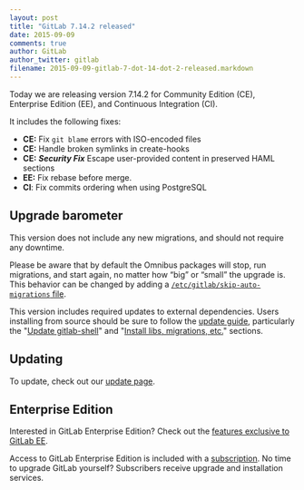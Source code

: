 ```yaml
---
layout: post
title: "GitLab 7.14.2 released"
date: 2015-09-09
comments: true
author: GitLab
author_twitter: gitlab
filename: 2015-09-09-gitlab-7-dot-14-dot-2-released.markdown
---
```


Today we are releasing version 7.14.2 for Community Edition (CE), Enterprise
Edition (EE), and Continuous Integration (CI).

It includes the following fixes:

- **CE:** Fix `git blame` errors with ISO-encoded files
- **CE:** Handle broken symlinks in create-hooks
- **CE:** ***Security Fix*** Escape user-provided content in preserved HAML
  sections
- **EE:** Fix rebase before merge.
- **CI**: Fix commits ordering when using PostgreSQL

<!-- more -->

## Upgrade barometer

This version does not include any new migrations, and should not require any
downtime.

Please be aware that by default the Omnibus packages will stop, run migrations,
and start again, no matter how “big” or “small” the upgrade is. This behavior
can be changed by adding a [`/etc/gitlab/skip-auto-migrations`
file](http://doc.gitlab.com/omnibus/update/README.html).

This version includes required updates to external dependencies. Users
installing from source should be sure to follow the [update guide], particularly
the "[Update gitlab-shell]" and "[Install libs, migrations, etc.]" sections.

## Updating

To update, check out our [update page](https://about.gitlab.com/update).

## Enterprise Edition

Interested in GitLab Enterprise Edition?
Check out the [features exclusive to GitLab EE](http://about.gitlab.com/features/#enterprise).

Access to GitLab Enterprise Edition is included with a [subscription](http://www.gitlab.com/pricing).
No time to upgrade GitLab yourself?
Subscribers receive upgrade and installation services.

[update guide]: https://gitlab.com/gitlab-org/gitlab-ce/blob/7-14-stable/doc/update/7.13-to-7.14.md
[Update gitlab-shell]: https://gitlab.com/gitlab-org/gitlab-ce/blob/7-14-stable/doc/update/7.13-to-7.14.md#4-update-gitlab-shell
[Install libs, migrations, etc.]: https://gitlab.com/gitlab-org/gitlab-ce/blob/7-14-stable/doc/update/7.13-to-7.14.md#5-install-libs-migrations-etc

